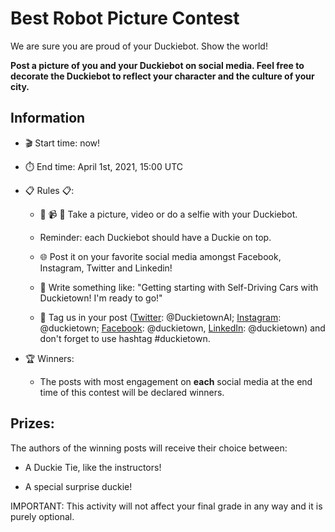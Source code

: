 # Best Robot Picture Contest

We are sure you are proud of your Duckiebot. Show the world!

**Post a picture of you and your Duckiebot on social media. Feel free to decorate the Duckiebot to reflect your character and the culture of your city.**


## Information

* 🎬 Start time: now!

* ⏱️ End time: April 1st, 2021, 15:00 UTC

* 📋 Rules 📋:

  - 📸 📹 🤳 Take a picture, video or do a selfie with your Duckiebot.

  - Reminder: each Duckiebot should have a Duckie on top.

  - 🌐 Post it on your favorite social media amongst Facebook, Instagram, Twitter and Linkedin!  

  - 💪 Write something like: "Getting starting with Self-Driving Cars with Duckietown! I'm ready to go!"

  - 🦆 Tag us in your post ([Twitter][social-twitter]: @DuckietownAI; [Instagram][social-instagram]: @duckietown; [Facebook][social-fb]: @duckietown, [LinkedIn][social-linkedin]: @duckietown) and don't forget to use hashtag #duckietown.

[social-twitter]:https://twitter.com/duckietownai
[social-instagram]:https://www.instagram.com/duckietown/
[social-fb]:https://www.facebook.com/duckietown/
[social-linkedin]:https://www.linkedin.com/company/duckietown/

* 🏆 Winners:

  - The posts with most engagement on **each** social media at the end time of this contest will be declared winners.

## Prizes:

The authors of the winning posts will receive their choice between:

- A Duckie Tie, like the instructors!

- A special surprise duckie!


IMPORTANT: This activity will not affect your final grade in any way and it is purely optional.
